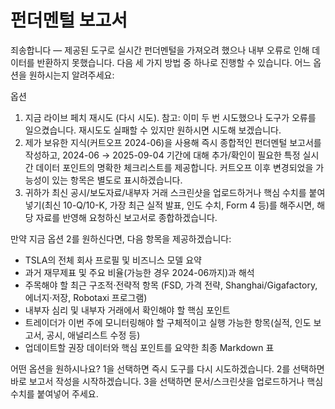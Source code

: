# 펀더멘털 보고서

죄송합니다 — 제공된 도구로 실시간 펀더멘털을 가져오려 했으나 내부 오류로 인해 데이터를 반환하지 못했습니다. 다음 세 가지 방법 중 하나로 진행할 수 있습니다. 어느 옵션을 원하시는지 알려주세요:

옵션
1) 지금 라이브 페치 재시도 (다시 시도). 참고: 이미 두 번 시도했으나 도구가 오류를 일으켰습니다. 재시도도 실패할 수 있지만 원하시면 시도해 보겠습니다.
2) 제가 보유한 지식(커트오프 2024-06)을 사용해 즉시 종합적인 펀더멘털 보고서를 작성하고, 2024-06 → 2025-09-04 기간에 대해 추가/확인이 필요한 특정 실시간 데이터 포인트의 명확한 체크리스트를 제공합니다. 커트오프 이후 변경되었을 가능성이 있는 항목은 별도로 표시하겠습니다.
3) 귀하가 최신 공시/보도자료/내부자 거래 스크린샷을 업로드하거나 핵심 수치를 붙여넣기(최신 10-Q/10-K, 가장 최근 실적 발표, 인도 수치, Form 4 등)를 해주시면, 해당 자료를 반영해 요청하신 보고서로 종합하겠습니다.

만약 지금 옵션 2를 원하신다면, 다음 항목을 제공하겠습니다:
- TSLA의 전체 회사 프로필 및 비즈니스 모델 요약
- 과거 재무제표 및 주요 비율(가능한 경우 2024-06까지)과 해석
- 주목해야 할 최근 구조적·전략적 항목 (FSD, 가격 전략, Shanghai/Gigafactory, 에너지·저장, Robotaxi 프로그램)
- 내부자 심리 및 내부자 거래에서 확인해야 할 핵심 포인트
- 트레이더가 이번 주에 모니터링해야 할 구체적이고 실행 가능한 항목(실적, 인도 보고서, 공시, 애널리스트 수정 등)
- 업데이트할 권장 데이터와 핵심 포인트를 요약한 최종 Markdown 표

어떤 옵션을 원하시나요? 1을 선택하면 즉시 도구를 다시 시도하겠습니다. 2를 선택하면 바로 보고서 작성을 시작하겠습니다. 3을 선택하면 문서/스크린샷을 업로드하거나 핵심 수치를 붙여넣어 주세요.

